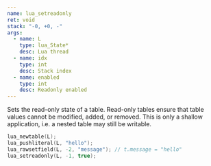 ```yaml
---
name: lua_setreadonly
ret: void
stack: "-0, +0, -"
args:
  - name: L
    type: lua_State*
    desc: Lua thread
  - name: idx
    type: int
    desc: Stack index
  - name: enabled
    type: int
    desc: Readonly enabled
---
```


Sets the read-only state of a table. Read-only tables ensure that table values cannot be modified, added, or removed. This is only a shallow application, i.e. a nested table may still be writable.

```cpp title="Example" hl_lines="4"
lua_newtable(L);
lua_pushliteral(L, "hello");
lua_rawsetfield(L, -2, "message"); // t.message = "hello"
lua_setreadonly(L, -1, true);
```
